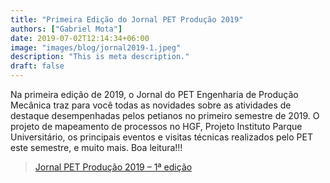 ```yaml
---
title: "Primeira Edição do Jornal PET Produção 2019"
authors: ["Gabriel Mota"]
date: 2019-07-02T12:14:34+06:00
image: "images/blog/jornal2019-1.jpeg"
description: "This is meta description."
draft: false
---
```


Na primeira edição de 2019, o Jornal do PET Engenharia de Produção Mecânica traz para você todas as novidades sobre as atividades de destaque desempenhadas pelos petianos no primeiro semestre de 2019. O projeto de 
mapeamento de processos no HGF, Projeto Instituto Parque Universitário, os principais eventos e visitas técnicas realizados pelo PET este semestre, e muito mais. Boa leitura!!!

> [Jornal PET Produção 2019 – 1ª edição](https://drive.google.com/file/d/1x6eNYcbYfcyTrhyDKU7JLUkVxaQnlRWg/view?usp=sharing)

